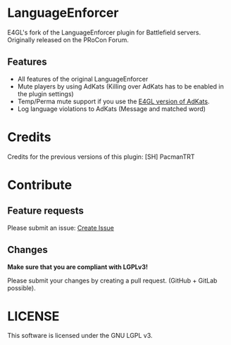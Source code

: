 # LanguageEnforcer

E4GL's fork of the LanguageEnforcer plugin for Battlefield servers. Originally released on the PRoCon Forum.


## Features
* All features of the original LanguageEnforcer
* Mute players by using AdKats (Killing over AdKats has to be enabled in the plugin settings)
* Temp/Perma mute support if you use the [E4GL version of AdKats](https://github.com/Hedius/E4GLAdKats).
* Log language violations to AdKats (Message and matched word)

# Credits
Credits for the previous versions of this plugin: [SH] PacmanTRT

# Contribute
## Feature requests
Please submit an issue: [Create Issue](https://gitlab.com/e4gl/LanguageEnforcer/-/issues/new)

## Changes
**Make sure that you are compliant with LGPLv3!**

Please submit your changes by creating a pull request. (GitHub + GitLab possible).

# LICENSE
This software is licensed under the GNU LGPL v3.
